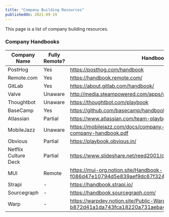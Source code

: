 ```yaml
---
title: "Company Building Resources"
publishedOn: 2021-09-19
---
```


This page is a list of company building resources.

### Company Handbooks

| Company Name         | Fully Remote? | Handbook Url                                                                         |
| -------------------- | ------------- | ------------------------------------------------------------------------------------ |
| PostHog              | Yes           | https://posthog.com/handbook                                                         |
| Remote.com           | Yes           | https://handbook.remote.com/                                                         |
| GitLab               | Yes           | https://about.gitlab.com/handbook/                                                   |
| Valve                | Unaware       | http://media.steampowered.com/apps/valve/Valve_Handbook_LowRes.pdf                   |
| Thoughtbot           | Unaware       | https://thoughtbot.com/playbook                                                      |
| BaseCamp             | Yes           | https://github.com/basecamp/handbook                                                 |
| Atlassian            | Partial       | https://www.atlassian.com/team-playbook                                              |
| MobileJazz           | Unaware       | https://mobilejazz.com/docs/company-handbook/mobile-jazz-company-handbook.pdf        |
| Obvious              | Partial       | https://playbook.obvious.in/                                                         |
| Netflix Culture Deck | Partial       | https://www.slideshare.net/reed2001/culture-1798664k                                 |
| MUI                  | Remote        | https://mui-org.notion.site/Handbook-f086d47e10794d5e839aef9dc67f324b                |
| Strapi               | -             | https://handbook.strapi.io/                                                          |
| Sourcegraph          | -             | https://handbook.sourcegraph.com/                                                    |
| Warp                 | -             | https://warpdev.notion.site/Public-Warp-How-We-Work-b872d41a1da743fca18220a731aeba48 |
